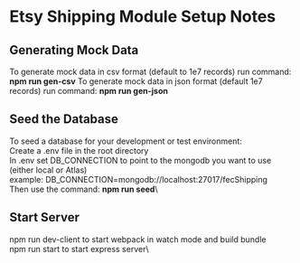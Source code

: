 # Etsy Shipping Module Setup Notes

## Generating Mock Data
To generate mock data in csv format (default to 1e7 records) run command: **npm run gen-csv**
To generate mock data in json format (default 1e7 records) run command: **npm run gen-json**

## Seed the Database
To seed a database for your development or test environment:\
Create a .env file in the root directory\
In .env set DB_CONNECTION to point to the mongodb you want to use (either local or Atlas)\
example: DB_CONNECTION=mongodb://localhost:27017/fecShipping\
Then use the command: **npm run seed**\

## Start Server
npm run dev-client to start webpack in watch mode and build bundle\
npm run start to start express server\


